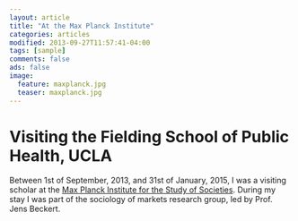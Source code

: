 ```yaml
---
layout: article
title: "At the Max Planck Institute"
categories: articles
modified: 2013-09-27T11:57:41-04:00
tags: [sample]
comments: false
ads: false
image:
  feature: maxplanck.jpg
  teaser: maxplanck.jpg
---
```


# Visiting the Fielding School of Public Health, UCLA

Between  1st of September, 2013, and 31st of January, 2015, I was a visiting scholar at the [Max Planck Institute for the Study of Societies](http://www.mpifg.de/index_en.asp). During my stay I was part of the sociology of markets research group, led by Prof. Jens Beckert. 


